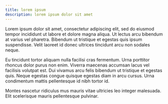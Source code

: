 ```yaml
---
title: lorem ipsum
description: lorem ipsum dolor sit amet
---
```


Lorem ipsum dolor sit amet, consectetur adipiscing elit, sed do eiusmod tempor incididunt ut labore et dolore magna aliqua. Ut lectus arcu bibendum at varius vel pharetra. Bibendum ut tristique et egestas quis ipsum suspendisse. Velit laoreet id donec ultrices tincidunt arcu non sodales neque.

Eu tincidunt tortor aliquam nulla facilisi cras fermentum. Urna porttitor rhoncus dolor purus non enim. Viverra maecenas accumsan lacus vel facilisis volutpat est. Dui vivamus arcu felis bibendum ut tristique et egestas quis. Neque egestas congue quisque egestas diam in arcu cursus. Urna condimentum mattis pellentesque id nibh tortor id.

Montes nascetur ridiculus mus mauris vitae ultricies leo integer malesuada. Elit scelerisque mauris pellentesque pulvinar.
